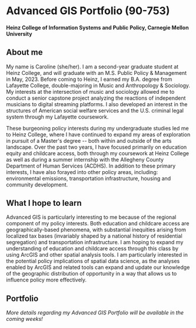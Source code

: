 # Advanced GIS Portfolio (90-753)
#### Heinz College of Information Systems and Public Policy, Carnegie Mellon University

## About me
My name is Caroline (she/her). I am a second-year graduate student at Heinz College, and will graduate with an M.S. Public Policy & Management in May, 2023. Before coming to Heinz, I earned my B.A. degree from Lafayette College, double-majoring in Music and Anthropology & Sociology. My interests at the intersection of music and sociology allowed me to conduct a senior capstone project analyzing the reactions of independent musicians to digital streaming platforms. I also developed an interest in the structures of American social welfare services and the U.S. criminal legal system through my Lafayette coursework.

These burgeoning policy interests during my undergraduate studies led me to Heinz College, where I have continued to expand my areas of exploration in pursuit of a Master's degree -- both within and outside of the arts landscape. Over the past two years, I have focused primarily on education equity and childcare access, both through my coursework at Heinz College as well as during a summer internship with the Allegheny County Department of Human Services (ACDHS). In addition to these primary interests, I have also forayed into other policy areas, including: environmental emissions, transportation infrastructure, housing and community development.

## What I hope to learn
Advanced GIS is particularly interesting to me because of the regional component of my policy interests. Both education and childcare access are geographically-based phenomena, with substantial inequities arising from localized tax bases (invariably shaped by a national history of residential segregation) and transportation infrastructure. I am hoping to expand my understanding of education and childcare access through this class by using ArcGIS and other spatial analysis tools. I am particularly interested in the potential policy implications of spatial data science, as the analyses enabled by ArcGIS and related tools can expand and update our knowledge of the geographic distribution of opportunity in a way that allows us to influence policy more effectively. 

## Portfolio
*More details regarding my Advanced GIS Portfolio will be available in the coming weeks!*
